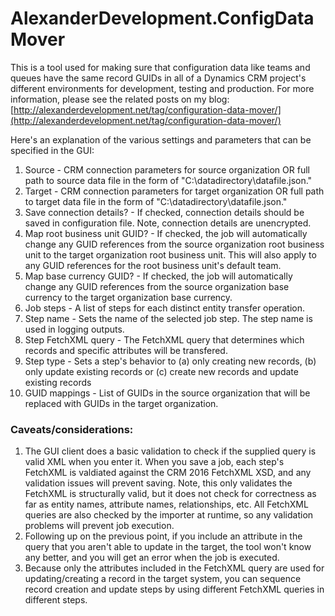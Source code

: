 # AlexanderDevelopment.ConfigDataMover
This is a tool used for making sure that configuration data like teams and queues have the same record GUIDs in all of a Dynamics CRM project's different environments for development, testing and production. For more information, please see the related posts on my blog: [http://alexanderdevelopment.net/tag/configuration-data-mover/](http://alexanderdevelopment.net/tag/configuration-data-mover/)

Here's an explanation of the various settings and parameters that can be specified in the GUI:

1. Source - CRM connection parameters for source organization OR full path to source data file in the form of "C:\datadirectory\datafile.json."
1. Target - CRM connection parameters for target organization OR full path to target data file in the form of "C:\datadirectory\datafile.json."
1. Save connection details? - If checked, connection details should be saved in configuration file. Note, connection details are unencrypted.
1. Map root business unit GUID? - If checked, the job will automatically change any GUID references from the source organization root business unit to the target organization root business unit. This will also apply to any GUID references for the root business unit's default team.
1. Map base currency GUID? - If checked, the job will automatically change any GUID references from the source organization base currency to the target organization base currency.
1. Job steps - A list of steps for each distinct entity transfer operation. 
1. Step name - Sets the name of the selected job step. The step name is used in logging outputs.
1. Step FetchXML query - The FetchXML query that determines which records and specific attributes will be transfered.
1. Step type - Sets a step's behavior to (a) only creating new records, (b) only update existing records or (c) create new records and update existing records
1. GUID mappings - List of GUIDs in the source organization that will be replaced with GUIDs in the target organization.

### Caveats/considerations:

1. The GUI client does a basic validation to check if the supplied query is valid XML when you enter it. When you save a job, each step's FetchXML is valdiated against the CRM 2016 FetchXML XSD, and any validation issues will prevent saving. Note, this only validates the FetchXML is structurally valid, but it does not check for correctness as far as entity names, attribute names, relationships, etc. All FetchXML queries are also checked by the importer at runtime, so any validation problems will prevent job execution.
1. Following up on the previous point, if you include an attribute in the query that you aren't able to update in the target, the tool won't know any better, and you will get an error when the job is executed.
1. Because only the attributes included in the FetchXML query are used for updating/creating a record in the target system, you can sequence record creation and update steps by using different FetchXML queries in different steps. 